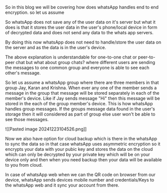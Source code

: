 


So in this blog we will be covering how does whatsApp handles end to end encryption. so let us assume 

So whatsApp does not save any of the user data on it's server but what it does is that it stores the user data in the user's phone/local device in form of decrypted data and does not send any data to the whats app servers.

By doing this now whatsApp does not need to handle/store the user data on the server and as the data is in the user's device.

The above explanation is understandable for one-to-one chat or peer-to-peer chat but what about group chats? where different users are sending the messages to one common group and everyone is able to see each other's message.

So let us assume a whatsApp group where there are three members in that group Jay, Karan and Krishna. When ever any one of the member sends a message in the group that message will be stored separately in each of the member's device. Like if Jay sends message "Hi" then this message will be stored in the each of the group member's device. This is how whatsApp handles group messages. If the groups message data found in the user's storage then it will considered as part of group else user won't be able to see those messages.


![[Pasted image 20241223104526.png]]


Now we also have option for cloud backup which is there in the whatsApp to sync the data so in that case whatsApp uses asymmetric encryption so it encrypts your data with your pubic key and stores the data on the cloud which can only be decrypted by your private key which will be on your device only and then when you need backup then your data will be available to you from cloud.

In case of whatsApp web when we can the QR code on browser from our device, whatsApp sends devices mobile number and credentials/Keys to the whatsApp web and it sync your account from there.